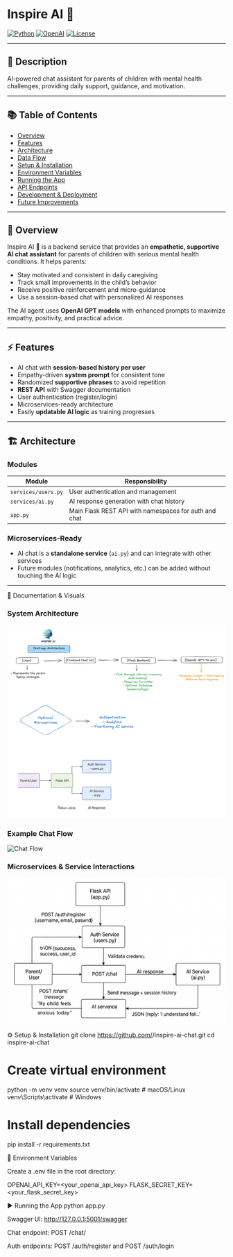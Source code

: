 # Inspire AI 🌿

[![Python](https://img.shields.io/badge/python-3.12-blue)](https://www.python.org/)
[![OpenAI](https://img.shields.io/badge/OpenAI-GPT-blueviolet)](https://openai.com/)
[![License](https://img.shields.io/badge/license-MIT-green)](LICENSE)

---

## 🌟 Description

AI-powered chat assistant for parents of children with mental health challenges, providing daily support, guidance, and motivation.

---

## 📚 Table of Contents

- [Overview](#overview)
- [Features](#features)
- [Architecture](#architecture)
- [Data Flow](#data-flow)
- [Setup & Installation](#setup--installation)
- [Environment Variables](#environment-variables)
- [Running the App](#running-the-app)
- [API Endpoints](#api-endpoints)
- [Development & Deployment](#development--deployment)
- [Future Improvements](#future-improvements)

---

## 🧐 Overview

Inspire AI 🌿 is a backend service that provides an **empathetic, supportive AI chat assistant** for parents of children with serious mental health conditions. It helps parents:

- Stay motivated and consistent in daily caregiving
- Track small improvements in the child’s behavior
- Receive positive reinforcement and micro-guidance
- Use a session-based chat with personalized AI responses

The AI agent uses **OpenAI GPT models** with enhanced prompts to maximize empathy, positivity, and practical advice.

---

## ⚡ Features

- AI chat with **session-based history per user**
- Empathy-driven **system prompt** for consistent tone
- Randomized **supportive phrases** to avoid repetition
- **REST API** with Swagger documentation
- User authentication (register/login)
- Microservices-ready architecture
- Easily **updatable AI logic** as training progresses

---

## 🏗 Architecture

### Modules

| Module | Responsibility |
|--------|----------------|
| `services/users.py` | User authentication and management |
| `services/ai.py` | AI response generation with chat history |
| `app.py` | Main Flask REST API with namespaces for auth and chat |

### Microservices-Ready

- AI chat is a **standalone service** (`ai.py`) and can integrate with other services
- Future modules (notifications, analytics, etc.) can be added without touching the AI logic

---



📂 Documentation & Visuals

### System Architecture
![Architecture Diagram](docs/architecture.png)

### Example Chat Flow
![Chat Flow](docs/chat_flow.gif)

### Microservices & Service Interactions
![Microservices Diagram](docs/microservices.png)



⚙️ Setup & Installation
git clone https://github.com/<your-username>/inspire-ai-chat.git
cd inspire-ai-chat

# Create virtual environment
python -m venv venv
source venv/bin/activate  # macOS/Linux
venv\Scripts\activate     # Windows

# Install dependencies
pip install -r requirements.txt



🔑 Environment Variables

Create a .env file in the root directory:

OPENAI_API_KEY=<your_openai_api_key>
FLASK_SECRET_KEY=<your_flask_secret_key>


▶️ Running the App
python app.py


Swagger UI: http://127.0.0.1:5001/swagger

Chat endpoint: POST /chat/

Auth endpoints: POST /auth/register and POST /auth/login
